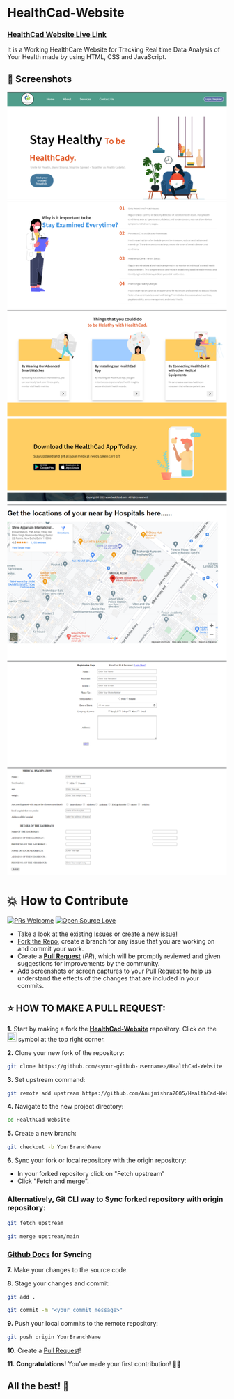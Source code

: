 # HealthCad-Website

### [HealthCad Website Live Link](https://health-cad.vercel.app/)

It is a Working HealthCare Website for Tracking Real time Data Analysis of Your Health made by using HTML, CSS and JavaScript.

## 📸 Screenshots
![image](https://github.com/Anujmishra2005/HealthCad/blob/main/sc1.png)
![image](https://github.com/Anujmishra2005/HealthCad/blob/main/sc2.png)
![image](https://github.com/Anujmishra2005/HealthCad/blob/main/sc3.png)
![image](https://github.com/Anujmishra2005/HealthCad/blob/main/sc4.png)
![image](https://github.com/Anujmishra2005/HealthCad/blob/main/sc5.png)
![image](https://github.com/Anujmishra2005/HealthCad/blob/main/sc6.png)
![image](https://github.com/Anujmishra2005/HealthCad/blob/main/sc7.png)


# 💥 How to Contribute

[![PRs Welcome](https://img.shields.io/badge/PRs-welcome-brightgreen.svg?style=flat-square)](https://github.com/Anujmishra2005/HealthCad/pulls)
[![Open Source Love](https://badges.frapsoft.com/os/v1/open-source.png?v=103)](https://github.com/ellerbrock/open-source-badges/)

- Take a look at the existing [Issues](https://github.com/Anujmishra2005/HealthCad/issues) or [create a new issue](https://github.com/Anujmishra2005/HealthCad/issues/new/choose)!
- [Fork the Repo](https://github.com/Anujmishra2005/HealthCad/fork), create a branch for any issue that you are working on and commit your work.
- Create a **[Pull Request](https://github.com/Anujmishra2005/HealthCad/pulls)** (_PR_), which will be promptly reviewed and given suggestions for improvements by the community.
- Add screenshots or screen captures to your Pull Request to help us understand the effects of the changes that are included in your commits.

## ⭐ HOW TO MAKE A PULL REQUEST:

**1.** Start by making a fork the [**HealthCad-Website**](https://github.com/Anujmishra2005/HealthCad) repository. Click on the <a href="https://github.com/Anujmishra2005/HealthCad/fork"><img src="https://i.imgur.com/G4z1kEe.png" height="21" width="21"></a> symbol at the top right corner.

**2.** Clone your new fork of the repository:

```bash
git clone https://github.com/<your-github-username>/HealthCad-Website
```

**3.** Set upstream command:

```bash
git remote add upstream https://github.com/Anujmishra2005/HealthCad-Website.git
```

**4.** Navigate to the new project directory:

```bash
cd HealthCad-Website
```

**5.** Create a new branch:

```bash
git checkout -b YourBranchName
```

**6.** Sync your fork or local repository with the origin repository:

- In your forked repository click on "Fetch upstream"
- Click "Fetch and merge".

### Alternatively, Git CLI way to Sync forked repository with origin repository:

```bash
git fetch upstream
```

```bash
git merge upstream/main
```

### [Github Docs](https://docs.github.com/en/github/collaborating-with-pull-requests/addressing-merge-conflicts/resolving-a-merge-conflict-on-github) for Syncing

**7.** Make your changes to the source code.

**8.** Stage your changes and commit:

```bash
git add .
```

```bash
git commit -m "<your_commit_message>"
```

**9.** Push your local commits to the remote repository:

```bash
git push origin YourBranchName
```

**10.** Create a [Pull Request](https://help.github.com/en/github/collaborating-with-issues-and-pull-requests/creating-a-pull-request)!

**11.** **Congratulations!** You've made your first contribution! 🙌🏼



## All the best! 🥇
